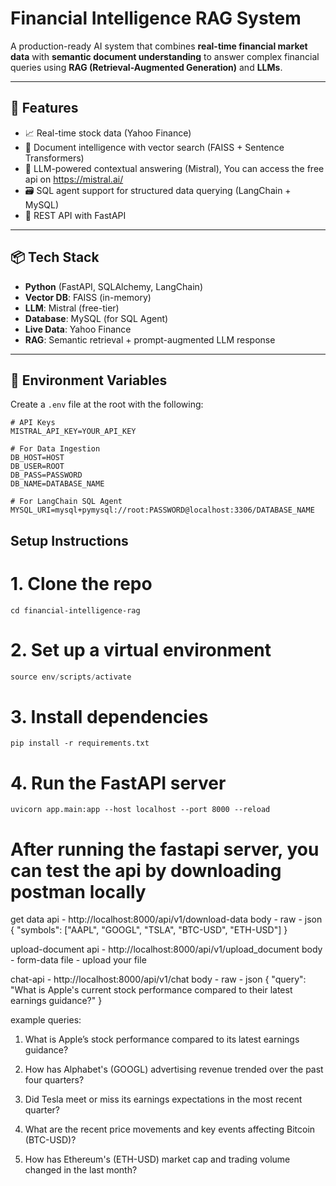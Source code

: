 # Financial Intelligence RAG System

A production-ready AI system that combines **real-time financial market data** with **semantic document understanding** to answer complex financial queries using **RAG (Retrieval-Augmented Generation)** and **LLMs**.

---

## 🚀 Features

- 📈 Real-time stock data (Yahoo Finance)
- 🧠 Document intelligence with vector search (FAISS + Sentence Transformers)
- 🤖 LLM-powered contextual answering (Mistral), You can access the free api on https://mistral.ai/
- 🗃️ SQL agent support for structured data querying (LangChain + MySQL)
- 📡 REST API with FastAPI

---

## 📦 Tech Stack

- **Python** (FastAPI, SQLAlchemy, LangChain)
- **Vector DB**: FAISS (in-memory)
- **LLM**: Mistral (free-tier)
- **Database**: MySQL (for SQL Agent)
- **Live Data**: Yahoo Finance
- **RAG**: Semantic retrieval + prompt-augmented LLM response

---

## 🧰 Environment Variables

Create a `.env` file at the root with the following:

```env
# API Keys
MISTRAL_API_KEY=YOUR_API_KEY

# For Data Ingestion
DB_HOST=HOST
DB_USER=ROOT
DB_PASS=PASSWORD
DB_NAME=DATABASE_NAME

# For LangChain SQL Agent
MYSQL_URI=mysql+pymysql://root:PASSWORD@localhost:3306/DATABASE_NAME
```

## Setup Instructions

# 1. Clone the repo
```git clone https://github.com/navaneethsanil/Financial-Intelligence-RAG-System.git
cd financial-intelligence-rag
```
# 2. Set up a virtual environment
```python -m venv env
source env/scripts/activate
```
# 3. Install dependencies
```pip install -r requirements.txt```

# 4. Run the FastAPI server
```uvicorn app.main:app --host localhost --port 8000 --reload```

# After running the fastapi server, you can test the api by downloading postman locally


get data api - http://localhost:8000/api/v1/download-data
body - raw - json
{
    "symbols": ["AAPL", "GOOGL", "TSLA", "BTC-USD", "ETH-USD"]
}



upload-document api - http://localhost:8000/api/v1/upload_document
body - form-data
file - upload your file




chat-api - http://localhost:8000/api/v1/chat
body - raw - json
{
    "query": "What is Apple's current stock performance compared to their latest earnings guidance?"
}

example queries:
1. What is Apple’s stock performance compared to its latest earnings guidance?

2. How has Alphabet's (GOOGL) advertising revenue trended over the past four quarters?

3. Did Tesla meet or miss its earnings expectations in the most recent quarter?

4. What are the recent price movements and key events affecting Bitcoin (BTC-USD)?

5. How has Ethereum's (ETH-USD) market cap and trading volume changed in the last month?
